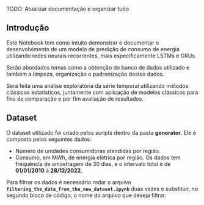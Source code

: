 TODO: Atualizar documentação e organizar tudo
## Introdução
Este Notebook tem como intuito demonstrar e documentar o desenvolvimento de um modelo de predição de consumo de energia utilizando redes neurais recorrentes, mais especificamente LSTMs e GRUs.

Serão abordados temas como a obtenção do banco de dados utilizado e também a limpeza, organização e padronização destes dados.

Será feita uma análise exploratória da série temporal utilizando métodos clássicos estatísticos, juntamente com aplicação de modelos clássicos para fins de comparação e por fim avaliação de resultados.

## Dataset

O dataset utilizado foi criado pelos scripts dentro da pasta **generator**. Ele é composto pelos seguintes dados:
 * Número de unidades consumidoras atendidas por região.
 * Consumo, em MWh, de energia elétrica por região.
Os dados tem frequência de amostragem de 30 dias, e o intervalo total é de **01/01/2010** à **28/12/2022**.

Para filtrar os dados é necessário rodar o arquivo **`filtering_the_data_from_the_new_dataset.ipynb`** duas vezes e substituir, no segundo bloco de código, o nome do arquivo que deseja filtrar.

